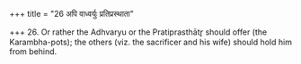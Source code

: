 +++
title = "26 अपि वाध्वर्युः प्रतिप्रस्थाता"

+++
26. Or rather the Adhvaryu or the Pratiprasthātr̥ should offer (the Karambha-pots); the others (viz. the sacrificer and his wife) should hold him from behind.
